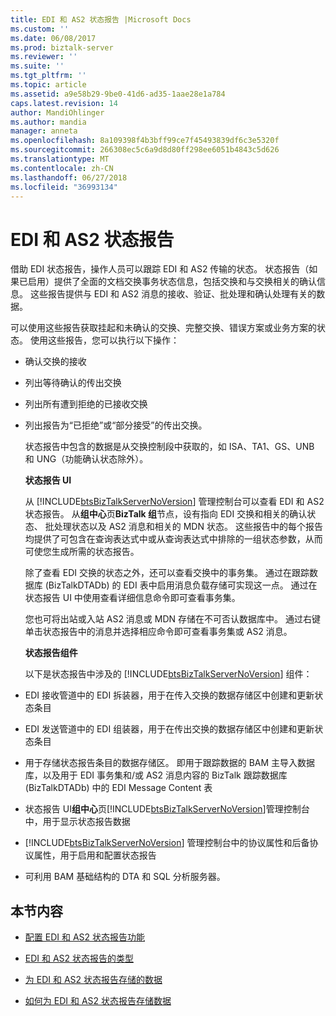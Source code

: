 ```yaml
---
title: EDI 和 AS2 状态报告 |Microsoft Docs
ms.custom: ''
ms.date: 06/08/2017
ms.prod: biztalk-server
ms.reviewer: ''
ms.suite: ''
ms.tgt_pltfrm: ''
ms.topic: article
ms.assetid: a9e58b29-9be0-41d6-ad35-1aae28e1a784
caps.latest.revision: 14
author: MandiOhlinger
ms.author: mandia
manager: anneta
ms.openlocfilehash: 8a109398f4b3bff99ce7f45493839df6c3e5320f
ms.sourcegitcommit: 266308ec5c6a9d8d80ff298ee6051b4843c5d626
ms.translationtype: MT
ms.contentlocale: zh-CN
ms.lasthandoff: 06/27/2018
ms.locfileid: "36993134"
---
```

# <a name="edi-and-as2-status-reporting"></a>EDI 和 AS2 状态报告
借助 EDI 状态报告，操作人员可以跟踪 EDI 和 AS2 传输的状态。 状态报告（如果已启用）提供了全面的文档交换事务状态信息，包括交换和与交换相关的确认信息。 这些报告提供与 EDI 和 AS2 消息的接收、验证、批处理和确认处理有关的数据。  
  
 可以使用这些报告获取挂起和未确认的交换、完整交换、错误方案或业务方案的状态。 使用这些报告，您可以执行以下操作：  
  
- 确认交换的接收  
  
- 列出等待确认的传出交换  
  
- 列出所有遭到拒绝的已接收交换  
  
- 列出报告为“已拒绝”或“部分接受”的传出交换。  
  
  状态报告中包含的数据是从交换控制段中获取的，如 ISA、TA1、GS、UNB 和 UNG（功能确认状态除外）。  
  
  **状态报告 UI**  
  
  从 [!INCLUDE[btsBizTalkServerNoVersion](../includes/btsbiztalkservernoversion-md.md)] 管理控制台可以查看 EDI 和 AS2 状态报告。 从**组中心**页**BizTalk 组**节点，设有指向 EDI 交换和相关的确认状态、 批处理状态以及 AS2 消息和相关的 MDN 状态。 这些报告中的每个报告均提供了可包含在查询表达式中或从查询表达式中排除的一组状态参数，从而可使您生成所需的状态报告。  
  
  除了查看 EDI 交换的状态之外，还可以查看交换中的事务集。 通过在跟踪数据库 (BizTalkDTADb) 的 EDI 表中启用消息负载存储可实现这一点。 通过在状态报告 UI 中使用查看详细信息命令即可查看事务集。  
  
  您也可将出站或入站 AS2 消息或 MDN 存储在不可否认数据库中。 通过右键单击状态报告中的消息并选择相应命令即可查看事务集或 AS2 消息。  
  
  **状态报告组件**  
  
  以下是状态报告中涉及的 [!INCLUDE[btsBizTalkServerNoVersion](../includes/btsbiztalkservernoversion-md.md)] 组件：  
  
- EDI 接收管道中的 EDI 拆装器，用于在传入交换的数据存储区中创建和更新状态条目  
  
- EDI 发送管道中的 EDI 组装器，用于在传出交换的数据存储区中创建和更新状态条目  
  
- 用于存储状态报告条目的数据存储区。 即用于跟踪数据的 BAM 主导入数据库，以及用于 EDI 事务集和/或 AS2 消息内容的 BizTalk 跟踪数据库 (BizTalkDTADb) 中的 EDI Message Content 表  
  
- 状态报告 UI**组中心**页[!INCLUDE[btsBizTalkServerNoVersion](../includes/btsbiztalkservernoversion-md.md)]管理控制台中，用于显示状态报告数据  
  
- [!INCLUDE[btsBizTalkServerNoVersion](../includes/btsbiztalkservernoversion-md.md)] 管理控制台中的协议属性和后备协议属性，用于启用和配置状态报告  
  
- 可利用 BAM 基础结构的 DTA 和 SQL 分析服务器。  
  
## <a name="in-this-section"></a>本节内容  
  
-   [配置 EDI 和 AS2 状态报告功能](../core/configuration-of-edi-and-as2-status-reporting.md)  
  
-   [EDI 和 AS2 状态报告的类型](../core/types-of-edi-and-as2-status-reports.md)  
  
-   [为 EDI 和 AS2 状态报告存储的数据](../core/data-stored-for-edi-and-as2-status-reports.md)  
  
-   [如何为 EDI 和 AS2 状态报告存储数据](../core/how-data-is-stored-for-edi-and-as2-status-reports.md)